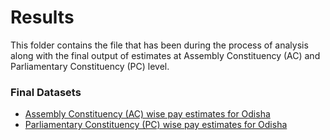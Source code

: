 # Results

This folder contains the file that has been during the process of analysis along with the final output of estimates at Assembly Constituency (AC) and Parliamentary Constituency (PC) level.

### Final Datasets

* [Assembly Constituency (AC) wise pay estimates for Odisha](https://github.com/cbgaindia/obi-constituency-data-mapping-pm-kisan/blob/main/Odisha/results/ac_wise_pm_kisan_odisha.csv)
* [Parliamentary Constituency (PC) wise pay estimates for Odisha](https://github.com/cbgaindia/obi-constituency-data-mapping-pm-kisan/blob/main/Odisha/results/pc_wise_pm_kisan.csv) 
